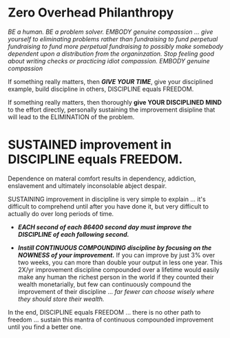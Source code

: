 # Zero Overhead Philanthropy

*BE a human. BE a problem solver. EMBODY genuine compassion ... give yourself to eliminating problems rather than fundraising to fund perpetual fundraising to fund more perpetual fundraising to possibly make somebody dependent upon a distribution from the organinzation. Stop feeling good about writing checks or practicing idiot compassion. EMBODY genuine compassion*

If something really matters, then ***GIVE YOUR TIME***, give your disciplined example, build discipline in others, DISCIPLINE equals FREEDOM.

If something really matters, then thoroughly **give YOUR DISCIPLINED MIND** to the effort directly, personally sustaining the improvement disipline that will lead to the ELIMINATION of the problem.

# SUSTAINED improvement in DISCIPLINE equals FREEDOM.

Dependence on materal comfort results in dependency, addiction, enslavement and ultimately inconsolable abject despair.

SUSTAINING improvement in discipline is very simple to explain ... it's difficult to comprehend until after you have done it, but very difficult to actually do over long periods of time.

* ***EACH second of each 86400 second day must improve the DISCIPLINE of each following second.***

* ***Instill CONTINUOUS COMPOUNDING discipline by focusing on the NOWNESS of your improvement.*** If you can improve by just 3% over two weeks, you can more than double your output in less one year. This 2X/yr improvement discipline compounded over a lifetime would easily make any human the richest person in the world if they counted their wealth monetarially, but few can continuously compound the improvement of their discipline  ... *far fewer can choose wisely where they should store their wealth.*

In the end, DISCIPLINE equals FREEDOM ... there is no other path to freedom ... sustain this mantra of continuous compounded improvement until you find a better one.



